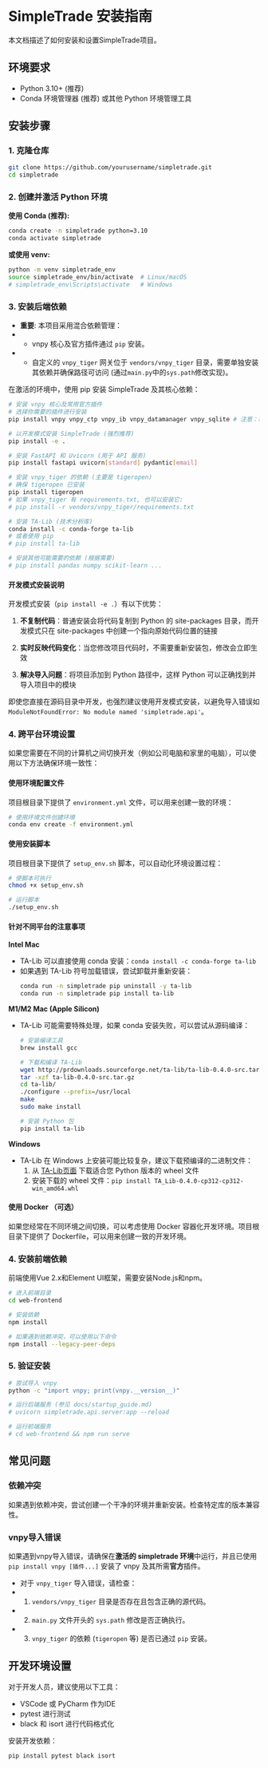 # SimpleTrade 安装指南

本文档描述了如何安装和设置SimpleTrade项目。

## 环境要求

- Python 3.10+ (推荐)
- Conda 环境管理器 (推荐) 或其他 Python 环境管理工具

## 安装步骤

### 1. 克隆仓库

```bash
git clone https://github.com/yourusername/simpletrade.git
cd simpletrade
```

### 2. 创建并激活 Python 环境

**使用 Conda (推荐):**
```bash
conda create -n simpletrade python=3.10
conda activate simpletrade
```

**或使用 venv:**
```bash
python -m venv simpletrade_env
source simpletrade_env/bin/activate  # Linux/macOS
# simpletrade_env\Scripts\activate   # Windows
```

### 3. 安装后端依赖

+ **重要**: 本项目采用混合依赖管理：
+ - vnpy 核心及官方插件通过 `pip` 安装。
+ - 自定义的 `vnpy_tiger` 网关位于 `vendors/vnpy_tiger` 目录，需要单独安装其依赖并确保路径可访问 (通过`main.py`中的`sys.path`修改实现)。

在激活的环境中，使用 pip 安装 SimpleTrade 及其核心依赖：

```bash
# 安装 vnpy 核心及常用官方插件
# 选择你需要的插件进行安装
pip install vnpy vnpy_ctp vnpy_ib vnpy_datamanager vnpy_sqlite # 注意：移除了 vnpy_tiger

# 以开发模式安装 SimpleTrade (强烈推荐)
pip install -e .

# 安装 FastAPI 和 Uvicorn (用于 API 服务)
pip install fastapi uvicorn[standard] pydantic[email]

# 安装 vnpy_tiger 的依赖 (主要是 tigeropen)
# 确保 tigeropen 已安装
pip install tigeropen
# 如果 vnpy_tiger 有 requirements.txt, 也可以安装它:
# pip install -r vendors/vnpy_tiger/requirements.txt

# 安装 TA-Lib (技术分析库)
conda install -c conda-forge ta-lib
# 或者使用 pip
# pip install ta-lib

# 安装其他可能需要的依赖 (根据需要)
# pip install pandas numpy scikit-learn ...
```

#### 开发模式安装说明

开发模式安装（`pip install -e .`）有以下优势：

1. **不复制代码**：普通安装会将代码复制到 Python 的 site-packages 目录，而开发模式只在 site-packages 中创建一个指向原始代码位置的链接

2. **实时反映代码变化**：当您修改项目代码时，不需要重新安装包，修改会立即生效

3. **解决导入问题**：将项目添加到 Python 路径中，这样 Python 可以正确找到并导入项目中的模块

即使您直接在源码目录中开发，也强烈建议使用开发模式安装，以避免导入错误如 `ModuleNotFoundError: No module named 'simpletrade.api'`。

### 4. 跨平台环境设置

如果您需要在不同的计算机之间切换开发（例如公司电脑和家里的电脑），可以使用以下方法确保环境一致性：

#### 使用环境配置文件

项目根目录下提供了 `environment.yml` 文件，可以用来创建一致的环境：

```bash
# 使用环境文件创建环境
conda env create -f environment.yml
```

#### 使用安装脚本

项目根目录下提供了 `setup_env.sh` 脚本，可以自动化环境设置过程：

```bash
# 使脚本可执行
chmod +x setup_env.sh

# 运行脚本
./setup_env.sh
```

#### 针对不同平台的注意事项

**Intel Mac**

- TA-Lib 可以直接使用 conda 安装：`conda install -c conda-forge ta-lib`
- 如果遇到 TA-Lib 符号加载错误，尝试卸载并重新安装：
  ```bash
  conda run -n simpletrade pip uninstall -y ta-lib
  conda run -n simpletrade pip install ta-lib
  ```

**M1/M2 Mac (Apple Silicon)**

- TA-Lib 可能需要特殊处理，如果 conda 安装失败，可以尝试从源码编译：
  ```bash
  # 安装编译工具
  brew install gcc

  # 下载和编译 TA-Lib
  wget http://prdownloads.sourceforge.net/ta-lib/ta-lib-0.4.0-src.tar.gz
  tar -xzf ta-lib-0.4.0-src.tar.gz
  cd ta-lib/
  ./configure --prefix=/usr/local
  make
  sudo make install

  # 安装 Python 包
  pip install ta-lib
  ```

**Windows**

- TA-Lib 在 Windows 上安装可能比较复杂，建议下载预编译的二进制文件：
  1. 从 [TA-Lib页面](https://www.lfd.uci.edu/~gohlke/pythonlibs/#ta-lib) 下载适合您 Python 版本的 wheel 文件
  2. 安装下载的 wheel 文件：`pip install TA_Lib-0.4.0-cp312-cp312-win_amd64.whl`

#### 使用 Docker （可选）

如果您经常在不同环境之间切换，可以考虑使用 Docker 容器化开发环境。项目根目录下提供了 Dockerfile，可以用来创建一致的开发环境。

### 4. 安装前端依赖

前端使用Vue 2.x和Element UI框架，需要安装Node.js和npm。

```bash
# 进入前端目录
cd web-frontend

# 安装依赖
npm install

# 如果遇到依赖冲突，可以使用以下命令
npm install --legacy-peer-deps
```

### 5. 验证安装

```bash
# 尝试导入 vnpy
python -c "import vnpy; print(vnpy.__version__)"

# 运行后端服务 (参见 docs/startup_guide.md)
# uvicorn simpletrade.api.server:app --reload

# 运行前端服务
# cd web-frontend && npm run serve
```

## 常见问题

### 依赖冲突

如果遇到依赖冲突，尝试创建一个干净的环境并重新安装。检查特定库的版本兼容性。

### vnpy导入错误

如果遇到vnpy导入错误，请确保在**激活的 simpletrade 环境**中运行，并且已使用 `pip install vnpy [插件...]` 安装了 vnpy 及其所需**官方**插件。

+ 对于 `vnpy_tiger` 导入错误，请检查：
+ 1. `vendors/vnpy_tiger` 目录是否存在且包含正确的源代码。
+ 2. `main.py` 文件开头的 `sys.path` 修改是否正确执行。
+ 3. `vnpy_tiger` 的依赖 (`tigeropen` 等) 是否已通过 `pip` 安装。

## 开发环境设置

对于开发人员，建议使用以下工具：

- VSCode 或 PyCharm 作为IDE
- pytest 进行测试
- black 和 isort 进行代码格式化

安装开发依赖：

```bash
pip install pytest black isort
```
